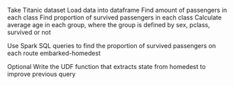 Take Titanic dataset
Load data into dataframe
Find amount of passengers in each class
Find proportion of survived passengers in each class
Calculate average age in each group, where the group is defined by sex, pclass, survived or not

Use Spark SQL queries to find the proportion of survived passengers on each route embarked-homedest

Optional Write the UDF function that extracts state from homedest to improve previous query
